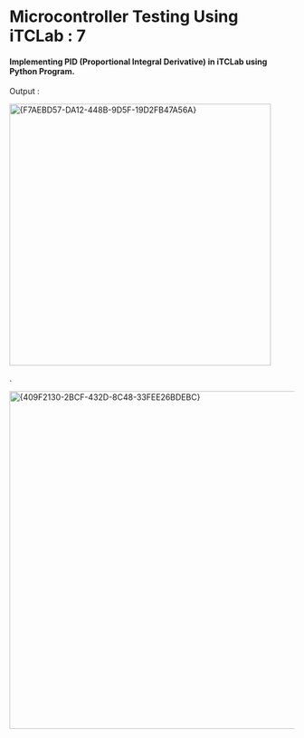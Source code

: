 # Microcontroller Testing Using iTCLab : 7

#### Implementing PID (Proportional Integral Derivative) in iTCLab using Python Program.

Output :

<img width="462" alt="{F7AEBD57-DA12-448B-9D5F-19D2FB47A56A}" src="https://github.com/user-attachments/assets/61d01011-9c68-4c2b-bebb-64abbe2568e7" />

.

<img width="596" alt="{409F2130-2BCF-432D-8C48-33FEE26BDEBC}" src="https://github.com/user-attachments/assets/c041fe3b-e565-4a4c-9592-0dc0aa26b21b" />

